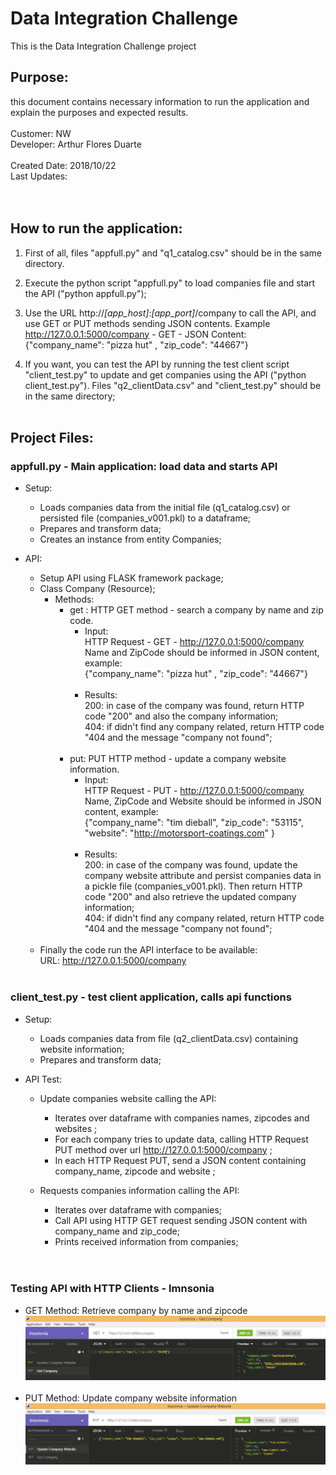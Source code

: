 # Data Integration Challenge
This is the Data Integration Challenge project<br />

## Purpose: 
  this document contains necessary information to run the application and explain the purposes and expected results.<br />
<br />
Customer: NW <br />
Developer: Arthur Flores Duarte <br />
<br />
Created Date: 2018/10/22 <br />
Last Updates:  <br />
<br /><br />

## How to run the application:
  1. First of all, files "appfull.py" and "q1_catalog.csv" should be in the same directory.<br />
  
  2. Execute the python script "appfull.py" to load companies file and start the API ("python appfull.py"); <br />
  
  3. Use the URL http://*[app_host]*:*[app_port]*/company to call the API, and use GET or PUT methods sending JSON contents. Example http://127.0.0.1:5000/company - GET - JSON Content: {"company_name": "pizza hut" , "zip_code": "44667"} <br />
  
  4. If you want, you can test the API by running the test client script "client_test.py" to update and get companies using the API ("python client_test.py"). Files "q2_clientData.csv" and "client_test.py" should be in the same directory;
<br /><br />

## Project Files:
  ###  appfull.py - Main application: load data and starts API
- Setup: 
  - Loads companies data from the initial file (q1_catalog.csv) or persisted file (companies_v001.pkl) to a dataframe;
  - Prepares and transform data;<br />
  - Creates an instance from entity Companies;

- API:
  - Setup API using FLASK framework package;
  - Class Company (Resource);
    - Methods:
      - get : HTTP GET method - search a company by name and zip code.
        - Input: <br />
              HTTP Request - GET - http://127.0.0.1:5000/company<br />
              Name and ZipCode should be informed in JSON content, example:<br />
                {"company_name": "pizza hut" , "zip_code": "44667"}<br />
              <br />
        - Results: <br />
              200: in case of the company was found, return HTTP code "200" and also the company information;<br />
              404: if didn't find any company related, return HTTP code "404 and the message "company not found"; <br /><br />
      - put: PUT HTTP method - update a company website information.
        - Input: <br />
            HTTP Request - PUT - http://127.0.0.1:5000/company <br />
            Name, ZipCode and Website should be informed in JSON content, example: <br />
            {"company_name": "tim dieball", "zip_code": "53115", "website": "http://motorsport-coatings.com" } <br /><br />
        - Results: <br />
            200: in case of the company was found, update the company website attribute and persist companies data in a pickle file (companies_v001.pkl). Then return HTTP code "200" and also retrieve the updated company information;<br />
            404: if didn't find any company related, return HTTP code "404 and the message "company not found"; <br /><br />
  - Finally the code run the API interface to be available:<br />
          URL: http://127.0.0.1:5000/company <br /> <br />
          
### client_test.py - test client application, calls api functions 
- Setup: 
  - Loads companies data from file (q2_clientData.csv) containing website information;
  - Prepares and transform data;<br />

- API Test:
  - Update companies website calling the API:
    - Iterates over dataframe with companies names, zipcodes and websites ;
    - For each company tries to update data, calling HTTP Request PUT method over url http://127.0.0.1:5000/company ;
    - In each HTTP Request PUT, send a JSON content containing company_name, zipcode and website ; 
  
  - Requests companies information calling the API:
      - Iterates over dataframe with companies;
      - Call API using HTTP GET request sending JSON content with company_name and zip_code;
      - Prints received information from companies; <br />
<br /> <br />
### Testing API with HTTP Clients - Imnsonia
- GET Method: Retrieve company by name and zipcode <br />
  ![Imnsonia Test GET company](Imnsonia_GET_Test.png?raw=true "GET")
<br/> <br />
- PUT Method: Update company website information
  ![Imnsonia Test PUT company](Imnsonia_PUT_Test.png?raw=true "GET")
<br />





